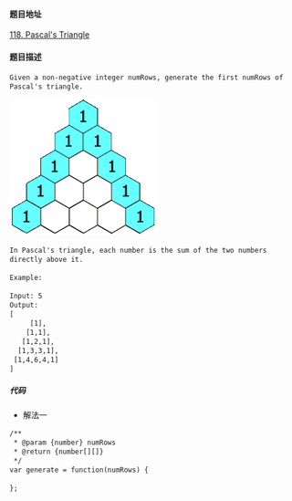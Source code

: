 #### 题目地址
[118. Pascal's Triangle](https://leetcode.com/problems/pascals-triangle/)
#### 题目描述
```
Given a non-negative integer numRows, generate the first numRows of Pascal's triangle.
```
![eg_1.gif](../../assets/array/2019-12-28/eg.gif)
```
In Pascal's triangle, each number is the sum of the two numbers directly above it.

Example:

Input: 5
Output:
[
     [1],
    [1,1],
   [1,2,1],
  [1,3,3,1],
 [1,4,6,4,1]
]

```

##### 代码

- 解法一
```
/**
 * @param {number} numRows
 * @return {number[][]}
 */
var generate = function(numRows) {
    
};
```
